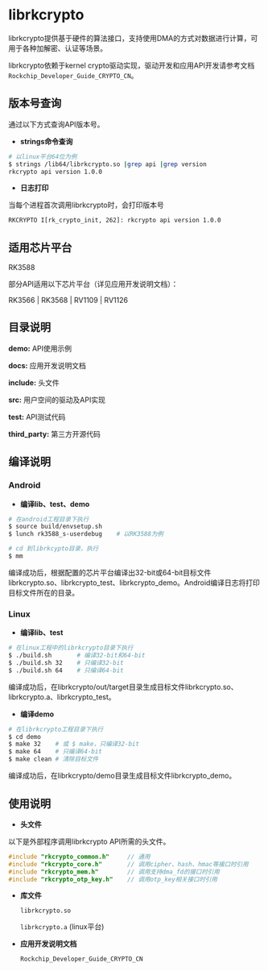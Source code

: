 # librkcrypto

librkcrypto提供基于硬件的算法接口，支持使用DMA的方式对数据进行计算，可用于各种加解密、认证等场景。

librkcrypto依赖于kernel crypto驱动实现，驱动开发和应用API开发请参考文档`Rockchip_Developer_Guide_CRYPTO_CN`。

## 版本号查询

通过以下方式查询API版本号。

- **strings命令查询**

```bash
# 以linux平台64位为例
$ strings /lib64/librkcrypto.so |grep api |grep version
rkcrypto api version 1.0.0
```

- **日志打印**

当每个进程首次调用librkcrypto时，会打印版本号

```bash
RKCRYPTO I[rk_crypto_init, 262]: rkcrypto api version 1.0.0
```

## 适用芯片平台

RK3588

部分API适用以下芯片平台（详见应用开发说明文档）：

RK3566 | RK3568 | RV1109 | RV1126

## 目录说明

**demo:** API使用示例

**docs:** 应用开发说明文档

**include:** 头文件

**src:** 用户空间的驱动及API实现

**test:** API测试代码

**third_party:** 第三方开源代码

## 编译说明

### Android

- **编译lib、test、demo**

```bash
# 在android工程目录下执行
$ source build/envsetup.sh
$ lunch rk3588_s-userdebug    # 以RK3588为例

# cd 到librkcypto目录，执行
$ mm
```

编译成功后，根据配置的芯片平台编译出32-bit或64-bit目标文件librkcrypto.so、librkcrypto_test、librkcrypto_demo。Android编译日志将打印目标文件所在的目录。

### Linux

- **编译lib、test**

```bash
# 在linux工程中的librkcrypto目录下执行
$ ./build.sh       # 编译32-bit和64-bit
$ ./build.sh 32    # 只编译32-bit
$ ./build.sh 64    # 只编译64-bit
```

编译成功后，在librkcrypto/out/target目录生成目标文件librkcrypto.so、librkcrypto.a、librkcrypto_test。

- **编译demo**

```bash
# 在librkcrypto工程目录下执行
$ cd demo
$ make 32    # 或 $ make，只编译32-bit
$ make 64    # 只编译64-bit
$ make clean # 清除目标文件
```

编译成功后，在librkcrypto/demo目录生成目标文件librkcrypto_demo。

## 使用说明

- **头文件**

以下是外部程序调用librkcrypto API所需的头文件。

```c
#include "rkcrypto_common.h"     // 通用
#include "rkcrypto_core.h"       // 调用cipher、hash、hmac等接口时引用
#include "rkcrypto_mem.h"        // 调用支持dma_fd的接口时引用
#include "rkcrypto_otp_key.h"    // 调用otp_key相关接口时引用
```

- **库文件**

  `librkcrypto.so`

  `librkcrypto.a` (linux平台)

- **应用开发说明文档**

  `Rockchip_Developer_Guide_CRYPTO_CN`
